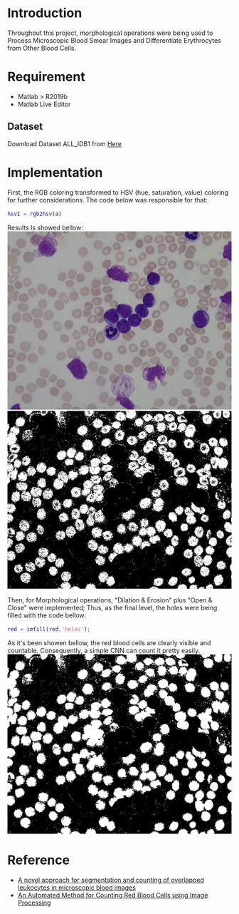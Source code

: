 # Introduction
Throughout this project, morphological operations were being used to Process Microscopic Blood Smear Images and Differentiate Erythrocytes from Other Blood Cells.

# Requirement
* Matlab > R2019b
* Matlab Live Editor

## Dataset
Download Dataset ALL_IDB1 from [Here](https://homes.di.unimi.it/scotti/all/)

# Implementation
First, the RGB coloring transformed to HSV (hue, saturation, value) coloring for further considerations. The code below was responsible for that:
```Matlab
hsvI = rgb2hsv(a)
```
Results Is showed bellow:
![Original Image](https://github.com/pmadinei/MO-cnt-blood/blob/master/Results/Original%20Image.png)
![HSV Transformed](https://github.com/pmadinei/MO-cnt-blood/blob/master/Results/HSV%20Transformed.png)

Then, for Morphological operations, "Dilation & Erosion" plus "Open & Close" were implemented; Thus, as the final level, the holes were being filled with the code bellow:
```Matlab
red = imfill(red,'holes');
```
As it's been showen bellow, the red blood cells are clearly visible and countable. Consequently, a simple CNN can count it pretty easily.
![Filled Holes](https://github.com/pmadinei/MO-cnt-blood/blob/master/Results/Filled%20Holes.png)

# Reference
* [A novel approach for segmentation and counting of overlapped leukocytes in microscopic blood images](https://www.sciencedirect.com/science/article/abs/pii/S0208521620300267#fn0010)
* [An Automated Method for Counting Red Blood Cells using Image Processing](https://www.sciencedirect.com/science/article/pii/S1877050920308747)
